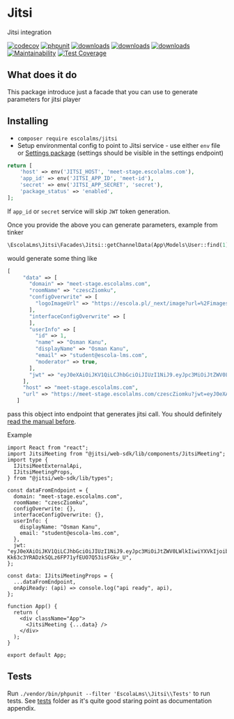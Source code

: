 # Jitsi

Jitsi integration

[![codecov](https://codecov.io/gh/EscolaLMS/Jitsi/branch/main/graph/badge.svg?token=NRAN4R8AGZ)](https://codecov.io/gh/EscolaLMS/Jitsi)
[![phpunit](https://github.com/EscolaLMS/Jitsi/actions/workflows/test.yml/badge.svg)](https://github.com/EscolaLMS/Jitsi/actions/workflows/test.yml)
[![downloads](https://img.shields.io/packagist/dt/escolalms/jitsi)](https://packagist.org/packages/escolalms/jitsi)
[![downloads](https://img.shields.io/packagist/v/escolalms/jitsi)](https://packagist.org/packages/escolalms/jitsi)
[![downloads](https://img.shields.io/packagist/l/escolalms/jitsi)](https://packagist.org/packages/escolalms/jitsi)
[![Maintainability](https://api.codeclimate.com/v1/badges/0fe584397e06ef32618f/maintainability)](https://codeclimate.com/github/EscolaLMS/Jitsi/maintainability)
[![Test Coverage](https://api.codeclimate.com/v1/badges/0fe584397e06ef32618f/test_coverage)](https://codeclimate.com/github/EscolaLMS/Jitsi/test_coverage)


## What does it do
This package introduce just a facade that you can use to generate parameters for jitsi player

## Installing
- `composer require escolalms/jitsi`
- Setup environmental config to point to Jitsi service - use either `env` file or [Settings package](https://github.com/EscolaLMS/Settings) (settings should be visible in the settings endpoint)

```php
return [
    'host' => env('JITSI_HOST', 'meet-stage.escolalms.com'),
    'app_id' => env('JITSI_APP_ID', 'meet-id'),
    'secret' => env('JITSI_APP_SECRET', 'secret'),
    'package_status' => 'enabled',
];
```

If `app_id` or `secret` service will skip `JWT` token generation.

Once you provide the above you can generate parameters, example from tinker

```php
\EscolaLms\Jitsi\Facades\Jitsi::getChannelData(App\Models\User::find(1), "czesc ziomku", true, ['logoImageUrl'=>'https://escola.pl/_next/image?url=%2Fimages%2Flogo-escola.svg&w=3840&q=75'])
```

would generate some thing like

```php
[
     "data" => [
       "domain" => "meet-stage.escolalms.com",
       "roomName" => "czescZiomku",
       "configOverwrite" => [
         "logoImageUrl" => "https://escola.pl/_next/image?url=%2Fimages%2Flogo-escola.svg&w=3840&q=75",
       ],
       "interfaceConfigOverwrite" => [
       ],
       "userInfo" => [
         "id" => 1,
         "name" => "Osman Kanu",
         "displayName" => "Osman Kanu",
         "email" => "student@escola-lms.com",
         "moderator" => true,
       ],
       "jwt" => "eyJ0eXAiOiJKV1QiLCJhbGciOiJIUzI1NiJ9.eyJpc3MiOiJtZWV0LWlkIiwiYXVkIjoibWVldC1pZCIsInN1YiI6Im1lZXQtc3RhZ2UuZXNjb2xhbG1zLmNvbSIsImV4cCI6MTY0MzY1OTM1NCwicm9vbSI6ImN6ZXNjWmlvbWt1IiwidXNlciI6eyJpZCI6MSwibmFtZSI6Ik9zbWFuIEthbnUiLCJkaXNwbGF5TmFtZSI6Ik9zbWFuIEthbnUiLCJlbWFpbCI6InN0dWRlbnRAZXNjb2xhLWxtcy5jb20iLCJtb2RlcmF0b3IiOmZhbHNlfX0.xnFV-Kk63c3YRADzkSQLz6FP71yfEUO7Q53isFGkv_U",
     ],
     "host" => "meet-stage.escolalms.com",
     "url" => "https://meet-stage.escolalms.com/czescZiomku?jwt=eyJ0eXAiOiJKV1QiLCJhbGciOiJIUzI1NiJ9.eyJpc3MiOiJtZWV0LWlkIiwiYXVkIjoibWVldC1pZCIsInN1YiI6Im1lZXQtc3RhZ2UuZXNjb2xhbG1zLmNvbSIsImV4cCI6MTY0MzY1OTM1NCwicm9vbSI6ImN6ZXNjWmlvbWt1IiwidXNlciI6eyJpZCI6MSwibmFtZSI6Ik9zbWFuIEthbnUiLCJkaXNwbGF5TmFtZSI6Ik9zbWFuIEthbnUiLCJlbWFpbCI6InN0dWRlbnRAZXNjb2xhLWxtcy5jb20iLCJtb2RlcmF0b3IiOmZhbHNlfX0.xnFV-Kk63c3YRADzkSQLz6FP71yfEUO7Q53isFGkv_U",
   ]
```

pass this object into endpoint that generates jitsi call. You should definitely [read the manual before](https://jitsi.github.io/handbook/docs/dev-guide/dev-guide-web-sdk).

Example

```tsx
import React from "react";
import JitsiMeeting from "@jitsi/web-sdk/lib/components/JitsiMeeting";
import type {
  IJitsiMeetExternalApi,
  IJitsiMeetingProps,
} from "@jitsi/web-sdk/lib/types";

const dataFromEndpoint = {
  domain: "meet-stage.escolalms.com",
  roomName: "czescZiomku",
  configOverwrite: {},
  interfaceConfigOverwrite: {},
  userInfo: {
    displayName: "Osman Kanu",
    email: "student@escola-lms.com",
  },
  jwt: "eyJ0eXAiOiJKV1QiLCJhbGciOiJIUzI1NiJ9.eyJpc3MiOiJtZWV0LWlkIiwiYXVkIjoibWVldC1pZCIsInN1YiI6Im1lZXQtc3RhZ2UuZXNjb2xhbG1zLmNvbSIsImV4cCI6MTY0MzY1OTM1NCwicm9vbSI6ImN6ZXNjWmlvbWt1IiwidXNlciI6eyJpZCI6MSwibmFtZSI6Ik9zbWFuIEthbnUiLCJkaXNwbGF5TmFtZSI6Ik9zbWFuIEthbnUiLCJlbWFpbCI6InN0dWRlbnRAZXNjb2xhLWxtcy5jb20iLCJtb2RlcmF0b3IiOmZhbHNlfX0.xnFV-Kk63c3YRADzkSQLz6FP71yfEUO7Q53isFGkv_U",
};

const data: IJitsiMeetingProps = {
  ...dataFromEndpoint,
  onApiReady: (api) => console.log("api ready", api),
};

function App() {
  return (
    <div className="App">
      <JitsiMeeting {...data} />
    </div>
  );
}

export default App;
```

## Tests

Run `./vendor/bin/phpunit --filter 'EscolaLms\\Jitsi\\Tests'` to run tests. See [tests](tests) folder as it's quite good staring point as documentation appendix.

